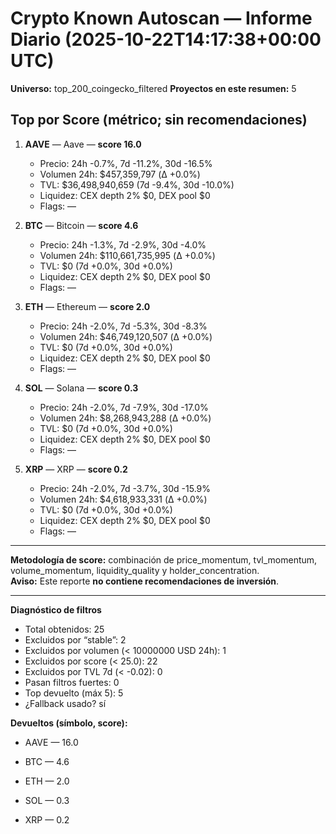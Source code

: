 # Crypto Known Autoscan — Informe Diario (2025-10-22T14:17:38+00:00 UTC)

**Universo:** top_200_coingecko_filtered
**Proyectos en este resumen:** 5

## Top por Score (métrico; sin recomendaciones)

1. **AAVE** — Aave — **score 16.0**
   - Precio: 24h -0.7%, 7d -11.2%, 30d -16.5%
   - Volumen 24h: $457,359,797 (Δ +0.0%)
   - TVL: $36,498,940,659 (7d -9.4%, 30d -10.0%)
   - Liquidez: CEX depth 2% $0, DEX pool $0
   - Flags: —

2. **BTC** — Bitcoin — **score 4.6**
   - Precio: 24h -1.3%, 7d -2.9%, 30d -4.0%
   - Volumen 24h: $110,661,735,995 (Δ +0.0%)
   - TVL: $0 (7d +0.0%, 30d +0.0%)
   - Liquidez: CEX depth 2% $0, DEX pool $0
   - Flags: —

3. **ETH** — Ethereum — **score 2.0**
   - Precio: 24h -2.0%, 7d -5.3%, 30d -8.3%
   - Volumen 24h: $46,749,120,507 (Δ +0.0%)
   - TVL: $0 (7d +0.0%, 30d +0.0%)
   - Liquidez: CEX depth 2% $0, DEX pool $0
   - Flags: —

4. **SOL** — Solana — **score 0.3**
   - Precio: 24h -2.0%, 7d -7.9%, 30d -17.0%
   - Volumen 24h: $8,268,943,288 (Δ +0.0%)
   - TVL: $0 (7d +0.0%, 30d +0.0%)
   - Liquidez: CEX depth 2% $0, DEX pool $0
   - Flags: —

5. **XRP** — XRP — **score 0.2**
   - Precio: 24h -2.0%, 7d -3.7%, 30d -15.9%
   - Volumen 24h: $4,618,933,331 (Δ +0.0%)
   - TVL: $0 (7d +0.0%, 30d +0.0%)
   - Liquidez: CEX depth 2% $0, DEX pool $0
   - Flags: —


---

**Metodología de score:** combinación de price_momentum, tvl_momentum, volume_momentum, liquidity_quality y holder_concentration.  
**Aviso:** Este reporte **no contiene recomendaciones de inversión**.


---
**Diagnóstico de filtros**

- Total obtenidos: 25
- Excluidos por “stable”: 2
- Excluidos por volumen (< 10000000 USD 24h): 1
- Excluidos por score (< 25.0): 22
- Excluidos por TVL 7d (< -0.02): 0
- Pasan filtros fuertes: 0
- Top devuelto (máx 5): 5
- ¿Fallback usado? sí


**Devueltos (símbolo, score):**

- AAVE — 16.0

- BTC — 4.6

- ETH — 2.0

- SOL — 0.3

- XRP — 0.2


